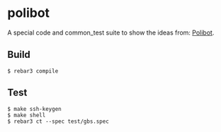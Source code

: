 polibot
=====

A special code and common_test suite to show the ideas from: [Polibot](https://beam-mignon.netlify.com/posts/mignon_8/).

Build
-----

    $ rebar3 compile

Test
-----

    $ make ssh-keygen
    $ make shell
    $ rebar3 ct --spec test/gbs.spec
